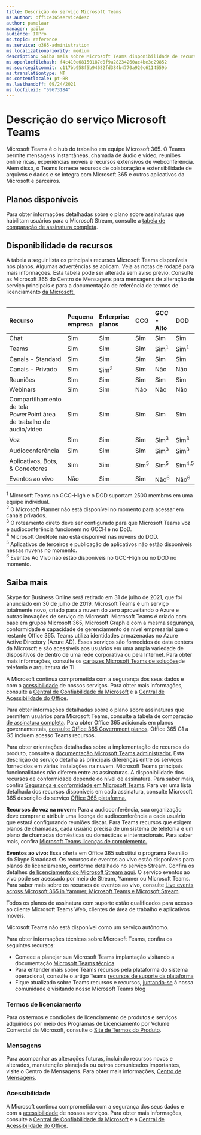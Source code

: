 ```yaml
---
title: Descrição do serviço Microsoft Teams
ms.author: office365servicedesc
author: pamelaar
manager: gailw
audience: ITPro
ms.topic: reference
ms.service: o365-administration
ms.localizationpriority: medium
description: Saiba mais sobre Microsoft Teams disponibilidade de recursos e serviços em Microsoft 365 e Office 365 planos.
ms.openlocfilehash: f4c410e68150187d0f9a28234260ac4be3c29852
ms.sourcegitcommit: c117bb958f5b94682fd384b4770a920c6114559b
ms.translationtype: MT
ms.contentlocale: pt-BR
ms.lasthandoff: 09/24/2021
ms.locfileid: "59673184"
---
```

# <a name="microsoft-teams-service-description"></a>Descrição do serviço Microsoft Teams

Microsoft Teams é o hub do trabalho em equipe Microsoft 365. O Teams permite mensagens instantâneas, chamada de áudio e vídeo, reuniões online ricas, experiências móveis e recursos extensivos de webconferência. Além disso, o Teams fornece recursos de colaboração e extensibilidade de arquivos e dados e se integra com Microsoft 365 e outros aplicativos da Microsoft e parceiros.

## <a name="available-plans"></a>Planos disponíveis

Para obter informações detalhadas sobre o plano sobre assinaturas que habilitam usuários para o Microsoft Stream, consulte a [tabela de comparação de assinatura completa](https://go.microsoft.com/fwlink/?linkid=2139145).

## <a name="feature-availability"></a>Disponibilidade de recursos

A tabela a seguir lista os principais recursos Microsoft Teams disponíveis nos planos. Algumas advertências se aplicam. Veja as notas de rodapé para mais informações. Esta tabela pode ser alterada sem aviso prévio. Consulte as Microsoft 365 do Centro de Mensagens para mensagens de alteração de serviço principais e para a documentação de referência de termos de licenciamento [da Microsoft.](https://www.microsoft.com/licensing/product-licensing/products)<br><br>

| Recurso | Pequena empresa | Enterprise planos | CCG | GCC - Alto | DOD | Educação |
|:-----|:-----|:-----|:-----|:-----|:-----|:-----|
|Chat |Sim |Sim |Sim |Sim |Sim |Sim |
|Teams |Sim|Sim|Sim|Sim<sup>1</sup> |Sim<sup>1</sup> |Sim |
|Canais - Standard |Sim |Sim |Sim |Sim |Sim |Sim |
|Canais - Privado |Sim |Sim<sup>2</sup> |Sim|Não |Não|Sim |
|Reuniões |Sim |Sim |Sim |Sim |Sim |Sim |
|Webinars |Sim |Sim |Não |Não |Não |Sim |
|Compartilhamento de tela PowerPoint área de trabalho de áudio/vídeo|Sim |Sim |Sim |Sim |Sim |Sim |
|Voz |Sim |Sim |Sim |Sim<sup>3</sup> |Sim<sup>3</sup> |Sim |
|Audioconferência |Sim |Sim |Sim |Sim<sup>3</sup> |Sim<sup>3</sup> |Sim |
|Aplicativos, Bots, & Conectores |Sim |Sim |Sim<sup>5</sup> |Sim<sup>5</sup> |Sim<sup>4,5</sup> |Sim |
|Eventos ao vivo |Não |Sim |Sim |Não<sup>6</sup> |Não<sup>6</sup> |Sim |

<sup>1</sup> Microsoft Teams no GCC-High e o DOD suportam 2500 membros em uma equipe individual.<br/>
<sup>2</sup> O Microsoft Planner não está disponível no momento para acessar em canais privados.<br/>
<sup>3</sup> O roteamento direto deve ser configurado para que Microsoft Teams voz e audioconferência funcionem no GCCH e no DoD.<br/>
<sup>4</sup> Microsoft OneNote não está disponível nas nuvens do DOD.<br/>
<sup>5</sup> Aplicativos de terceiros e publicação de aplicativos não estão disponíveis nessas nuvens no momento.<br/>
<sup>6</sup> Eventos Ao Vivo não estão disponíveis no GCC-High ou no DOD no momento.<br/>

## <a name="learn-more"></a>Saiba mais

Skype for Business Online será retirado em 31 de julho de [](https://techcommunity.microsoft.com/t5/Microsoft-Teams-Blog/Skype-for-Business-Online-to-Be-Retired-in-2021/ba-p/777833) 2021, que foi anunciado em 30 de julho de 2019. Microsoft Teams é um serviço totalmente novo, criado para a nuvem do zero aproveitando o Azure e outras inovações de serviço da Microsoft. Microsoft Teams é criado com base em grupos Microsoft 365, Microsoft Graph e com a mesma segurança, conformidade e capacidade de gerenciamento de nível empresarial que o restante Office 365. Teams utiliza identidades armazenadas no Azure Active Directory (Azure AD). Esses serviços são fornecidos de data centers da Microsoft e são acessíveis aos usuários em uma ampla variedade de dispositivos de dentro de uma rede corporativa ou pela Internet. Para obter mais informações, consulte os [cartazes Microsoft Teams de soluções](/microsoftteams/teams-architecture-solutions-posters)de telefonia e arquitetura de TI.

A Microsoft continua comprometida com a segurança dos seus dados e com a [acessibilidade](https://www.microsoft.com/trust-center/compliance/accessibility) de nossos serviços. Para obter mais informações, consulte a [Central de Confiabilidade da Microsoft](https://www.microsoft.com/trust-center) e a [Central de Acessibilidade do Office](https://support.office.com/article/Office-Accessibility-Center-Resources-for-people-with-disabilities-ecab0fcf-d143-4fe8-a2ff-6cd596bddc6d).

Para obter informações detalhadas sobre o plano sobre assinaturas que permitem usuários para Microsoft Teams, consulte a tabela de comparação [de assinatura completa](https://go.microsoft.com/fwlink/?linkid=2139145). Para obter Office 365 adicionais em planos governamentais, [consulte Office 365 Government planos](https://www.microsoft.com/microsoft-365/government/compare-office-365-government-plans). Office 365 G1 a G5 incluem acesso Teams recursos.

Para obter orientações detalhadas sobre a implementação de recursos do produto, consulte a [documentação Microsoft Teams administrador.](/MicrosoftTeams) Esta descrição de serviço detalha as principais diferenças entre os serviços fornecidos em várias instalações na nuvem. Microsoft Teams principais funcionalidades não diferem entre as assinaturas. A disponibilidade dos recursos de conformidade depende do nível de assinatura. Para saber mais, confira [Segurança e conformidade em Microsoft Teams](/microsoftteams/security-compliance-overview). Para ver uma lista detalhada dos recursos disponíveis em cada assinatura, consulte Microsoft 365 descrição do serviço [Office 365 plataforma.](/office365/servicedescriptions/office-365-platform-service-description/office-365-platform-service-description)

**Recursos de voz na nuvem:** Para a audioconferência, sua organização deve comprar e atribuir uma licença de audioconferência a cada usuário que estará configurando reuniões discar. Para Teams recursos que exigem planos de chamadas, cada usuário precisa de um sistema de telefonia e um plano de chamadas domésticas ou domésticas e internacionais. Para saber mais, confira [Microsoft Teams licenças de complemento.](/microsoftteams/teams-add-on-licensing/microsoft-teams-add-on-licensing)

**Eventos ao vivo:** Essa oferta em Office 365 substitui o programa Reunião do Skype Broadcast. Os recursos de eventos ao vivo estão disponíveis para planos de licenciamento, conforme detalhado no serviço Stream. Confira os detalhes [de licenciamento do Microsoft Stream aqui](/stream/license-overview). O serviço eventos ao vivo pode ser acessado por meio de Stream, Yammer ou Microsoft Teams. Para saber mais sobre os recursos de eventos ao vivo, consulte [Live events across Microsoft 365 in Yammer, Microsoft Teams e Microsoft Stream](/stream/live-event-m365).

Todos os planos de assinatura com suporte estão qualificados para acesso ao cliente Microsoft Teams Web, clientes de área de trabalho e aplicativos móveis.

Microsoft Teams não está disponível como um serviço autônomo.

Para obter informações técnicas sobre Microsoft Teams, confira os seguintes recursos:

- Comece a planejar sua Microsoft Teams implantação visitando a documentação [Microsoft Teams técnica](https://aka.ms/SuccessWithTeams)
- Para entender mais sobre Teams recursos pela plataforma do sistema operacional, consulte o artigo Teams [recursos de suporte da plataforma](https://aka.ms/teamsfeaturesbyplatform)
- Fique atualizado sobre Teams recursos e recursos, [juntando-se](https://aka.ms/TeamsBlog) à nossa comunidade e visitando nosso Microsoft Teams blog

### <a name="licensing-terms"></a>Termos de licenciamento

Para os termos e condições de licenciamento de produtos e serviços adquiridos por meio dos Programas de Licenciamento por Volume Comercial da Microsoft, consulte o [Site de Termos do Produto](https://www.microsoft.com/licensing/terms/).

### <a name="messaging"></a>Mensagens

Para acompanhar as alterações futuras, incluindo recursos novos e alterados, manutenção planejada ou outros comunicados importantes, visite o Centro de Mensagens. Para obter mais informações, [Centro de Mensagens](/microsoft-365/admin/manage/message-center).

### <a name="accessibility"></a>Acessibilidade

A Microsoft continua comprometida com a segurança dos seus dados e com a [acessibilidade](https://www.microsoft.com/trust-center/compliance/accessibility) de nossos serviços. Para obter mais informações, consulte a [Central de Confiabilidade da Microsoft](https://www.microsoft.com/trust-center) e a [Central de Acessibilidade do Office](https://support.office.com/article/ecab0fcf-d143-4fe8-a2ff-6cd596bddc6d).
